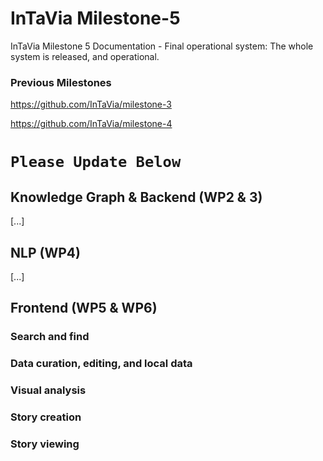 # InTaVia Milestone-5

InTaVia Milestone 5 Documentation - Final operational system: The whole system is released, and operational.

### Previous Milestones

https://github.com/InTaVia/milestone-3

https://github.com/InTaVia/milestone-4

# `Please Update Below`


## Knowledge Graph & Backend (WP2 & 3)
[...]

## NLP (WP4)

[...]

## Frontend (WP5 & WP6)

### Search and find

### Data curation, editing, and local data

### Visual analysis

### Story creation

### Story viewing

